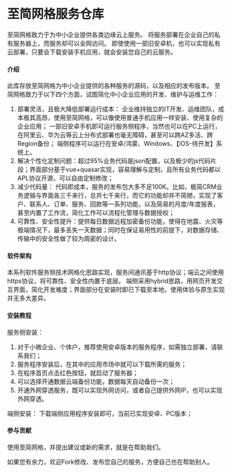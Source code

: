 # 至简网格服务仓库
至简网格致力于为中小企业提供各类边缘云上服务。
将服务部署在企业自己的私有服务器上，而服务却可以全网访问。
即使使用一部旧安卓机，也可以实现私有云部署，只要会下载安装手机应用，就会安装您自己的云服务。

#### 介绍
此库存放至简网格为中小企业提供的各种服务的源码，以及相应的发布版本。
至简网格致力于以下四个方面，试图简化中小企业应用的开发、维护与运维工作：
1.  部署灵活，且极大降低部署运行成本：
企业维持独立的IT开发、运维团队，成本极其高昂，使用至简网格，可以像使用普通手机应用一样安装、使用复杂的企业应用；
一部旧安卓手机即可运行服务侧程序，当然也可以在PC上运行，在阿里云、华为云等云上分布式部署也毫无障碍，甚至可以跨AZ多活、跨Region备份；
端侧程序可以运行在安卓/鸿蒙、Windows、【iOS-待开发】系统上。
2.  解决个性化定制问题：超过95%业务代码是json配置，以及极少的js代码片段；界面部分基于vue+quasar实现，容易理解与定制，且所有业务代码都以APL协议开源，可以自由定制修改；
3.  减少代码量：
代码即成本，服务的发布包大多不足100K。比如，极简CRM业务逻辑与界面各三千来行，总共七千来行，而它的功能却并不简陋，实现了客户、联系人、订单、服务、回款等一系列功能，以及简易的月度/年度报表，甚至内置了工作流，简化工作可以流程化管理与数据授权；
4.  可靠性、安全性提升：提供每日数据远程加密备份功能，使得在地震、火灾等极端情况下，最多丢失一天数据；同时在保证易用性的前提下，对数据存储、传输中的安全性做了较为周密的设计。

#### 软件架构
本系列软件服务侧技术网格化思路实现，服务间通讯基于http协议；端云之间使用https协议，将可靠性、安全性内置于底层。
端侧采用hybrid思路，用网页开发交互界面，简化开发难度；界面部分在安装时即已下载至本地，使用体验与原生实现并无多大差异。


#### 安装教程
服务侧安装：
1.  对于小微企业、个体户，推荐使用安卓版本的服务程序，如需独立部署，请联系我们；
2.  服务程序安装后，在其中的应用市场中就可以下载所需的服务；
3.  在程序首页点击红色按钮，就启动了服务器；
4.  可以选择开通数据云端备份功能，数据每天自动备份一次；
5.  开通外网穿透服务，既可以实现外网访问，或者自己提供外网IP，也可以实现外网穿透。

端侧安装：
下载端侧应用程序安装即可，当前已实现安卓、PC版本；


#### 参与贡献

使用至简网格，并提出建议或新的需求，就是在帮助我们。

如果您有余力，欢迎Fork修改、发布您自己的服务，方便自己也在帮助别人。
